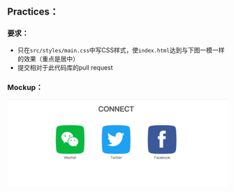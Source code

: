 
## Practices：

### 要求：

- 只在`src/styles/main.css`中写CSS样式，使`index.html`达到与下图一模一样的效果（重点是居中）
- 提交相对于此代码库的pull request

### Mockup：

![Practice](docs/practice.png)
